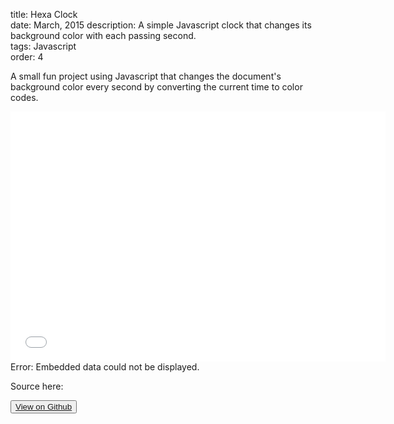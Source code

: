 title: Hexa Clock    
date: March, 2015
description: A simple Javascript clock that changes its background color with each passing second.  
tags: Javascript  
order: 4

A small fun project using Javascript that changes the document's background color every second by converting the current time to color codes.

<object data="../static/timecolor/timeColor.html" width="600" height="400"><embed src="../static/timecolor/timeColor.html" width="600" height="400">Error: Embedded data could not be displayed.</object>

Source here:

<button type="button" class="btn btn-info ">[View on Github](http://github.com/astronomersiva/timeColor/)</button>
<script src="https://gist.github.com/astronomersiva/371b1f7343d26d268e56.js"></script>

